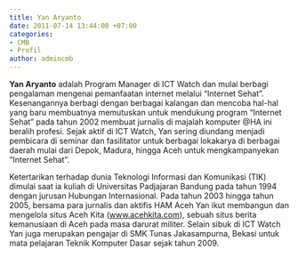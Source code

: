 ```yaml
---
title: Yan Aryanto
date: 2011-07-14 13:44:00 +07:00
categories:
- CMB
- Profil
author: admincmb
---
```


**Yan Aryanto** adalah Program Manager di ICT Watch dan mulai berbagi pengalaman mengenai pemanfaatan internet melalui “Internet Sehat”. Kesenangannya berbagi dengan berbagai kalangan dan mencoba hal-hal yang baru membuatnya memutuskan untuk mendukung program “Internet Sehat” pada tahun 2002 membuat jurnalis di majalah komputer @HA ini beralih profesi. Sejak aktif di ICT Watch, Yan sering diundang menjadi pembicara di seminar dan fasilitator untuk berbagai lokakarya di berbagai daerah mulai dari Depok, Madura, hingga Aceh untuk mengkampanyekan “Internet Sehat”.

Ketertarikan terhadap dunia Teknologi Informasi dan Komunikasi (TIK) dimulai saat ia kuliah di Universitas Padjajaran Bandung pada tahun 1994 dengan jurusan Hubungan Internasional. Pada tahun 2003 hingga tahun 2005, bersama para jurnalis dan aktifis HAM Aceh Yan ikut membangun dan mengelola situs Aceh Kita (www.acehkita.com), sebuah situs berita kemanusiaan di Aceh pada masa darurat militer. Selain sibuk di ICT Watch Yan juga merupakan pengajar di SMK Tunas Jakasampurna, Bekasi untuk mata pelajaran Teknik Komputer Dasar sejak tahun 2009.